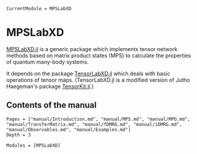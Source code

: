 ```@meta
CurrentModule = MPSLabXD
```

# MPSLabXD

[MPSLabXD.jl](https://github.com/PhysicsCodesLab/MPSLabXD.jl) is a generic package which
implements tensor network methods based on matrix product states (MPS) to calculate the
properties of quantum many-body systems.

It depends on the package [TensorLabXD.jl](https://github.com/PhysicsCodesLab/TensorLabXD.jl)
which deals with basic operations of tensor maps. (TensorLabXD.jl is a modified version of
Jutho Haegeman's package [TensorKit.jl](https://github.com/Jutho/TensorKit.jl).)




## Contents of the manual

```@contents
Pages = ["manual/Introduction.md", "manual/MPS.md", "manual/MPO.md",
"manual/TransferMatrix.md", "manual/fDMRG.md", "manual/iDMRG.md",
"manual/Observables.md", "manual/Examples.md"]
Depth = 3
```

```@autodocs
Modules = [MPSLabXD]
```
